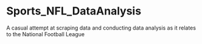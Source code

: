 # Sports_NFL_DataAnalysis
A casual attempt at scraping data and conducting data analysis as it relates to the National Football League
